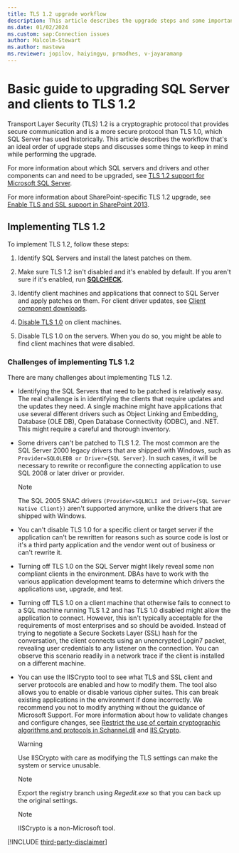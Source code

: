 ```yaml
---
title: TLS 1.2 upgrade workflow
description: This article describes the upgrade steps and some important points to be done before upgrading the TLS protocol.
ms.date: 01/02/2024
ms.custom: sap:Connection issues
author: Malcolm-Stewart 
ms.author: mastewa
ms.reviewer: jopilov, haiyingyu, prmadhes, v-jayaramanp
---
```


# Basic guide to upgrading SQL Server and clients to TLS 1.2

Transport Layer Security (TLS) 1.2 is a cryptographic protocol that provides secure communication and is a more secure protocol than TLS 1.0, which SQL Server has used historically. This article describes the workflow that's an ideal order of upgrade steps and discusses some things to keep in mind while performing the upgrade.

For more information about which SQL servers and drivers and other components can and need to be upgraded, see [TLS 1.2 support for Microsoft SQL Server](tls-1-2-support-microsoft-sql-server.md).

For more information about SharePoint-specific TLS 1.2 upgrade, see [Enable TLS and SSL support in SharePoint 2013](/SharePoint/security-for-sharepoint-server/enable-tls-and-ssl-support-in-sharepoint-2013?redirectedfrom=MSDN).

## Implementing TLS 1.2

To implement TLS 1.2, follow these steps:

1. Identify SQL Servers and install the latest patches on them.

1. Make sure TLS 1.2 isn't disabled and it's enabled by default. If you aren't sure if it's enabled, run **[SQLCHECK](https://github.com/microsoft/CSS_SQL_Networking_Tools/wiki/SQLCHECK)**.

1. Identify client machines and applications that connect to SQL Server and apply patches on them. For client driver updates, see [Client component downloads](/../../connect/tls-1-2-support-microsoft-sql-server?branch=pr-en-us-5412#client-component-downloads).

1. [Disable TLS 1.0](/answers/questions/1093730/how-to-disable-in-os-and-iis-from-tls-and-ssl-1-0) on client machines.

1. Disable TLS 1.0 on the servers. When you do so, you might be able to find client machines that were disabled.

### Challenges of implementing TLS 1.2

There are many challenges about implementing TLS 1.2.

- Identifying the SQL Servers that need to be patched is relatively easy. The real challenge is in identifying the clients that require updates and the updates they need. A single machine might have applications that use several different drivers such as Object Linking and Embedding, Database (OLE DB), Open Database Connectivity (ODBC), and .NET. This might require a careful and thorough inventory.

- Some drivers can't be patched to TLS 1.2. The most common are the SQL Server 2000 legacy drivers that are shipped with Windows, such as `Provider=SQLOLEDB or Driver={SQL Server}`. In such cases, it will be necessary to rewrite or reconfigure the connecting application to use SQL 2008 or later driver or provider.

  > [!NOTE]
  > The SQL 2005 SNAC drivers `(Provider=SQLNCLI and Driver={SQL Server Native Client})` aren't supported anymore, unlike the drivers that are shipped with Windows.

- You can't disable TLS 1.0 for a specific client or target server if the application can't be rewritten for reasons such as source code is lost or it's a third party application and the vendor went out of business or can't rewrite it.

- Turning off TLS 1.0 on the SQL Server might likely reveal some non compliant clients in the environment. DBAs have to work with the various application development teams to determine which drivers the applications use, upgrade, and test.

- Turning off TLS 1.0 on a client machine that otherwise fails to connect to a SQL machine running TLS 1.2 and has TLS 1.0 disabled might allow the application to connect. However, this isn't typically acceptable for the requirements of most enterprises and so should be avoided. Instead of trying to negotiate a Secure Sockets Layer (SSL) hash for the conversation, the client connects using an unencrypted Login7 packet, revealing user credentials to any listener on the connection. You can observe this scenario readily in a network trace if the client is installed on a different machine.

- You can use the IISCrypto tool to see what TLS and SSL client and server protocols are enabled and how to modify them. The tool also allows you to enable or disable various cipher suites. This can break existing applications in the environment if done incorrectly. We recommend you not to modify anything without the guidance of Microsoft Support. For more information about how to validate changes and configure changes, see [Restrict the use of certain cryptographic algorithms and protocols in Schannel.dll](../../../windows-server/windows-security/restrict-cryptographic-algorithms-protocols-schannel.md) and [IIS Crypto](https://www.nartac.com/Products/IISCrypto/).
  
  > [!WARNING]
  > Use IISCrypto with care as modifying the TLS settings can make the system or service unusable.

  > [!NOTE]
  > Export the registry branch using *Regedit.exe* so that you can back up the original settings.

  > [!NOTE]
  > IISCrypto is a non-Microsoft tool.

[!INCLUDE [third-party-disclaimer](../../../includes/third-party-disclaimer.md)]
